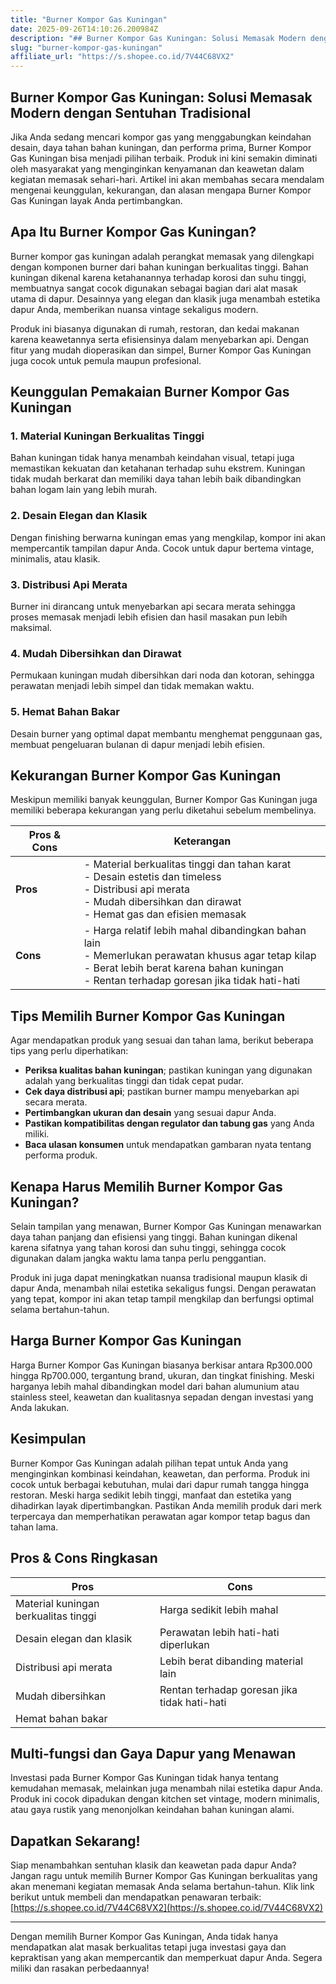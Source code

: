 ```yaml
---
title: "Burner Kompor Gas Kuningan"
date: 2025-09-26T14:10:26.200984Z
description: "## Burner Kompor Gas Kuningan: Solusi Memasak Modern dengan Sentuhan Tradisional..."
slug: "burner-kompor-gas-kuningan"
affiliate_url: "https://s.shopee.co.id/7V44C68VX2"
---
```

## Burner Kompor Gas Kuningan: Solusi Memasak Modern dengan Sentuhan Tradisional

Jika Anda sedang mencari kompor gas yang menggabungkan keindahan desain, daya tahan bahan kuningan, dan performa prima, Burner Kompor Gas Kuningan bisa menjadi pilihan terbaik. Produk ini kini semakin diminati oleh masyarakat yang menginginkan kenyamanan dan keawetan dalam kegiatan memasak sehari-hari. Artikel ini akan membahas secara mendalam mengenai keunggulan, kekurangan, dan alasan mengapa Burner Kompor Gas Kuningan layak Anda pertimbangkan.

## Apa Itu Burner Kompor Gas Kuningan?

Burner kompor gas kuningan adalah perangkat memasak yang dilengkapi dengan komponen burner dari bahan kuningan berkualitas tinggi. Bahan kuningan dikenal karena ketahanannya terhadap korosi dan suhu tinggi, membuatnya sangat cocok digunakan sebagai bagian dari alat masak utama di dapur. Desainnya yang elegan dan klasik juga menambah estetika dapur Anda, memberikan nuansa vintage sekaligus modern.

Produk ini biasanya digunakan di rumah, restoran, dan kedai makanan karena keawetannya serta efisiensinya dalam menyebarkan api. Dengan fitur yang mudah dioperasikan dan simpel, Burner Kompor Gas Kuningan juga cocok untuk pemula maupun profesional.

## Keunggulan Pemakaian Burner Kompor Gas Kuningan

### 1. Material Kuningan Berkualitas Tinggi

Bahan kuningan tidak hanya menambah keindahan visual, tetapi juga memastikan kekuatan dan ketahanan terhadap suhu ekstrem. Kuningan tidak mudah berkarat dan memiliki daya tahan lebih baik dibandingkan bahan logam lain yang lebih murah.

### 2. Desain Elegan dan Klasik

Dengan finishing berwarna kuningan emas yang mengkilap, kompor ini akan mempercantik tampilan dapur Anda. Cocok untuk dapur bertema vintage, minimalis, atau klasik.

### 3. Distribusi Api Merata

Burner ini dirancang untuk menyebarkan api secara merata sehingga proses memasak menjadi lebih efisien dan hasil masakan pun lebih maksimal.

### 4. Mudah Dibersihkan dan Dirawat

Permukaan kuningan mudah dibersihkan dari noda dan kotoran, sehingga perawatan menjadi lebih simpel dan tidak memakan waktu.

### 5. Hemat Bahan Bakar

Desain burner yang optimal dapat membantu menghemat penggunaan gas, membuat pengeluaran bulanan di dapur menjadi lebih efisien.


## Kekurangan Burner Kompor Gas Kuningan

Meskipun memiliki banyak keunggulan, Burner Kompor Gas Kuningan juga memiliki beberapa kekurangan yang perlu diketahui sebelum membelinya.

| **Pros & Cons** | **Keterangan** |
|-----------------|----------------|
| **Pros** | - Material berkualitas tinggi dan tahan karat<br>- Desain estetis dan timeless<br>- Distribusi api merata<br>- Mudah dibersihkan dan dirawat<br>- Hemat gas dan efisien memasak |
| **Cons** | - Harga relatif lebih mahal dibandingkan bahan lain<br>- Memerlukan perawatan khusus agar tetap kilap<br>- Berat lebih berat karena bahan kuningan<br>- Rentan terhadap goresan jika tidak hati-hati |

## Tips Memilih Burner Kompor Gas Kuningan

Agar mendapatkan produk yang sesuai dan tahan lama, berikut beberapa tips yang perlu diperhatikan:

- **Periksa kualitas bahan kuningan**; pastikan kuningan yang digunakan adalah yang berkualitas tinggi dan tidak cepat pudar.
- **Cek daya distribusi api**; pastikan burner mampu menyebarkan api secara merata.
- **Pertimbangkan ukuran dan desain** yang sesuai dapur Anda.
- **Pastikan kompatibilitas dengan regulator dan tabung gas** yang Anda miliki.
- **Baca ulasan konsumen** untuk mendapatkan gambaran nyata tentang performa produk.

## Kenapa Harus Memilih Burner Kompor Gas Kuningan?

Selain tampilan yang menawan, Burner Kompor Gas Kuningan menawarkan daya tahan panjang dan efisiensi yang tinggi. Bahan kuningan dikenal karena sifatnya yang tahan korosi dan suhu tinggi, sehingga cocok digunakan dalam jangka waktu lama tanpa perlu penggantian.

Produk ini juga dapat meningkatkan nuansa tradisional maupun klasik di dapur Anda, menambah nilai estetika sekaligus fungsi. Dengan perawatan yang tepat, kompor ini akan tetap tampil mengkilap dan berfungsi optimal selama bertahun-tahun.

## Harga Burner Kompor Gas Kuningan

Harga Burner Kompor Gas Kuningan biasanya berkisar antara Rp300.000 hingga Rp700.000, tergantung brand, ukuran, dan tingkat finishing. Meski harganya lebih mahal dibandingkan model dari bahan alumunium atau stainless steel, keawetan dan kualitasnya sepadan dengan investasi yang Anda lakukan.

## Kesimpulan

Burner Kompor Gas Kuningan adalah pilihan tepat untuk Anda yang menginginkan kombinasi keindahan, keawetan, dan performa. Produk ini cocok untuk berbagai kebutuhan, mulai dari dapur rumah tangga hingga restoran. Meski harga sedikit lebih tinggi, manfaat dan estetika yang dihadirkan layak dipertimbangkan. Pastikan Anda memilih produk dari merk terpercaya dan memperhatikan perawatan agar kompor tetap bagus dan tahan lama.

## Pros & Cons Ringkasan

| **Pros** | **Cons** |
|------------|-----------|
| Material kuningan berkualitas tinggi | Harga sedikit lebih mahal |
| Desain elegan dan klasik | Perawatan lebih hati-hati diperlukan |
| Distribusi api merata | Lebih berat dibanding material lain |
| Mudah dibersihkan | Rentan terhadap goresan jika tidak hati-hati |
| Hemat bahan bakar |            |

## Multi-fungsi dan Gaya Dapur yang Menawan

Investasi pada Burner Kompor Gas Kuningan tidak hanya tentang kemudahan memasak, melainkan juga menambah nilai estetika dapur Anda. Produk ini cocok dipadukan dengan kitchen set vintage, modern minimalis, atau gaya rustik yang menonjolkan keindahan bahan kuningan alami.

## Dapatkan Sekarang!

Siap menambahkan sentuhan klasik dan keawetan pada dapur Anda? Jangan ragu untuk memilih Burner Kompor Gas Kuningan berkualitas yang akan menemani kegiatan memasak Anda selama bertahun-tahun. Klik link berikut untuk membeli dan mendapatkan penawaran terbaik: [https://s.shopee.co.id/7V44C68VX2](https://s.shopee.co.id/7V44C68VX2)

---

Dengan memilih Burner Kompor Gas Kuningan, Anda tidak hanya mendapatkan alat masak berkualitas tetapi juga investasi gaya dan kepraktisan yang akan mempercantik dan memperkuat dapur Anda. Segera miliki dan rasakan perbedaannya!